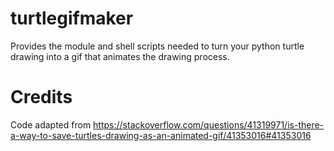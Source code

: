 # turtlegifmaker
Provides the module and shell scripts needed to turn your python turtle drawing into a gif that animates the drawing process.


# Credits
Code adapted from https://stackoverflow.com/questions/41319971/is-there-a-way-to-save-turtles-drawing-as-an-animated-gif/41353016#41353016
